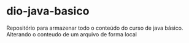 # dio-java-basico
Repositório para armazenar todo o conteúdo do curso de java básico.
Alterando o conteudo de um arquivo de forma local